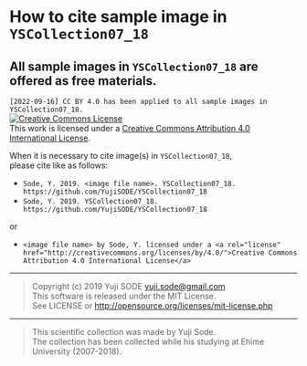# How to cite sample image in `YSCollection07_18`
## All sample images in `YSCollection07_18` are offered as free materials.
`[2022-09-16] CC BY 4.0 has been applied to all sample images in YSCollection07_18.`  
<a rel="license" href="http://creativecommons.org/licenses/by/4.0/"><img alt="Creative Commons License" style="border-width:0" src="https://i.creativecommons.org/l/by/4.0/88x31.png" /></a><br />This work is licensed under a <a rel="license" href="http://creativecommons.org/licenses/by/4.0/">Creative Commons Attribution 4.0 International License</a>.

When it is necessary to cite image(s) in `YSCollection07_18`,  
please cite like as follows:

- `Sode, Y. 2019. <image file name>. YSCollection07_18. https://github.com/YujiSODE/YSCollection07_18`
- `Sode, Y. 2019. YSCollection07_18. https://github.com/YujiSODE/YSCollection07_18`

or
- `<image file name> by Sode, Y. licensed under a <a rel="license" href="http://creativecommons.org/licenses/by/4.0/">Creative Commons Attribution 4.0 International License</a>`
______
>Copyright (c) 2019 Yuji SODE <yuji.sode@gmail.com>  
>This software is released under the MIT License.  
>See LICENSE or http://opensource.org/licenses/mit-license.php
______
>This scientific collection was made by Yuji Sode.  
>The collection has been collected while his studying at Ehime University (2007-2018).
